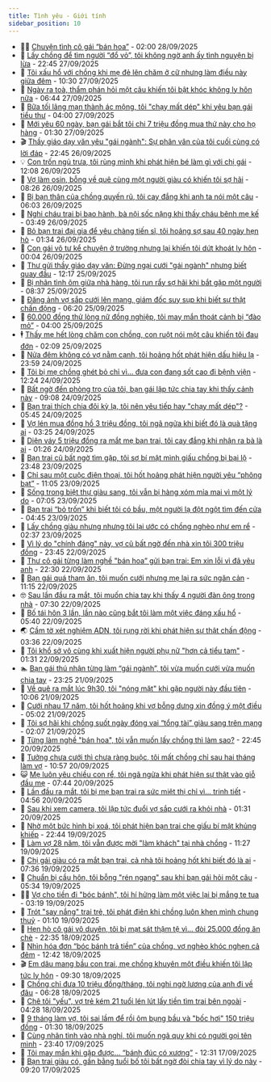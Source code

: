 ```yaml
---
title: Tình yêu - Giới tính
sidebar_position: 10
---
```


<!-- dantri-tinh-yeu-gioi-tinh:START -->
- 👨‍🏫 [Chuyện tình cô gái “bán hoa”](https://dantri.com.vn/tinh-yeu-gioi-tinh/chuyen-tinh-co-gai-ban-hoa-20250927230352465.htm) - 02:00 28/09/2025
- 🦣 [Lấy chồng để tìm người “đổ vỏ”, tôi không ngờ anh ấy tình nguyện bị lừa](https://dantri.com.vn/tinh-yeu-gioi-tinh/lay-chong-de-tim-nguoi-do-vo-toi-khong-ngo-anh-ay-tinh-nguyen-bi-lua-20250927100429129.htm) - 22:45 27/09/2025
- 🔭 [Tôi xấu hổ với chồng khi mẹ đẻ lên chăm ở cữ nhưng làm điều này giữa đêm](https://dantri.com.vn/tinh-yeu-gioi-tinh/toi-xau-ho-voi-chong-khi-me-de-len-cham-o-cu-nhung-lam-dieu-nay-giua-dem-20250926111433857.htm) - 10:30 27/09/2025
- 🧐 [Ngày ra toà, thẩm phán hỏi một câu khiến tôi bật khóc không ly hôn nữa](https://dantri.com.vn/tinh-yeu-gioi-tinh/ngay-ra-toa-tham-phan-hoi-mot-cau-khien-toi-bat-khoc-khong-ly-hon-nua-20250927134328000.htm) - 06:44 27/09/2025
- 🫶 [Bữa tối lãng mạn thành ác mộng, tôi &quot;chạy mất dép&quot; khi yêu bạn gái tiểu thư](https://dantri.com.vn/tinh-yeu-gioi-tinh/bua-toi-lang-man-thanh-ac-mong-toi-chay-mat-dep-khi-yeu-ban-gai-tieu-thu-20250927005846526.htm) - 04:00 27/09/2025
- 💃 [Mới yêu 60 ngày, bạn gái bắt tôi chi 7 triệu đồng mua thứ này cho họ hàng](https://dantri.com.vn/tinh-yeu-gioi-tinh/moi-yeu-60-ngay-ban-gai-bat-toi-chi-7-trieu-dong-mua-thu-nay-cho-ho-hang-20250926121557673.htm) - 01:30 27/09/2025
- 🎬 [Thầy giáo dạy văn yêu &quot;gái ngành&quot;: Sự phân vân của tôi cuối cùng có lời đáp](https://dantri.com.vn/tinh-yeu-gioi-tinh/thay-giao-day-van-yeu-gai-nganh-su-phan-van-cua-toi-cuoi-cung-co-loi-dap-20250926154823084.htm) - 22:45 26/09/2025
- 💡 [Con trốn ngủ trưa, tôi rùng mình khi phát hiện bé làm gì với chị gái](https://dantri.com.vn/tinh-yeu-gioi-tinh/con-tron-ngu-trua-toi-rung-minh-khi-phat-hien-be-lam-gi-voi-chi-gai-20250926153800382.htm) - 12:08 26/09/2025
- 🙉 [Vợ làm osin, bỗng về quê cùng một người giàu có khiến tôi sợ hãi](https://dantri.com.vn/tinh-yeu-gioi-tinh/vo-lam-osin-bong-ve-que-cung-mot-nguoi-giau-co-khien-toi-so-hai-20250926145652496.htm) - 08:26 26/09/2025
- 🚦 [Bị bạn thân của chồng quyến rũ, tôi cay đắng khi anh ta nói một câu](https://dantri.com.vn/tinh-yeu-gioi-tinh/bi-ban-than-cua-chong-quyen-ru-toi-cay-dang-khi-anh-ta-noi-mot-cau-20250926104705349.htm) - 06:03 26/09/2025
- 🥸 [Nghi cháu trai bị bạo hành, bà nội sốc nặng khi thấy cháu bênh mẹ kế](https://dantri.com.vn/tinh-yeu-gioi-tinh/nghi-chau-trai-bi-bao-hanh-ba-noi-soc-nang-khi-thay-chau-benh-me-ke-20250926104750479.htm) - 03:49 26/09/2025
- 🤡 [Bỏ bạn trai đại gia để yêu chàng tiến sĩ, tôi hoảng sợ sau 40 ngày hẹn hò](https://dantri.com.vn/tinh-yeu-gioi-tinh/bo-ban-trai-dai-gia-de-yeu-chang-tien-si-toi-hoang-so-sau-40-ngay-hen-ho-20250926072635640.htm) - 01:34 26/09/2025
- 🦩 [Con gái vô tư kể chuyện ở trường nhưng lại khiến tôi dứt khoát ly hôn](https://dantri.com.vn/tinh-yeu-gioi-tinh/con-gai-vo-tu-ke-chuyen-o-truong-nhung-lai-khien-toi-dut-khoat-ly-hon-20250925134835951.htm) - 00:04 26/09/2025
- 🤡 [Thư gửi thầy giáo dạy văn: Đừng ngại cưới &quot;gái ngành&quot; nhưng biết quay đầu](https://dantri.com.vn/tinh-yeu-gioi-tinh/thu-gui-thay-giao-day-van-dung-ngai-cuoi-gai-nganh-nhung-biet-quay-dau-20250925102040617.htm) - 12:17 25/09/2025
- 🌊 [Bị nhân tình ôm giữa nhà hàng, tôi run rẩy sợ hãi khi bắt gặp một người](https://dantri.com.vn/tinh-yeu-gioi-tinh/bi-nhan-tinh-om-giua-nha-hang-toi-run-ray-so-hai-khi-bat-gap-mot-nguoi-20250925134130579.htm) - 08:37 25/09/2025
- 🐘 [Đăng ảnh vợ sắp cưới lên mạng, giám đốc suy sụp khi biết sự thật chấn động](https://dantri.com.vn/tinh-yeu-gioi-tinh/dang-anh-vo-sap-cuoi-len-mang-giam-doc-suy-sup-khi-biet-su-that-chan-dong-20250925131718566.htm) - 06:20 25/09/2025
- 🚀 [60.000 đồng thử lòng nữ đồng nghiệp, tôi may mắn thoát cảnh bị “đào mỏ”](https://dantri.com.vn/tinh-yeu-gioi-tinh/60000-dong-thu-long-nu-dong-nghiep-toi-may-man-thoat-canh-bi-dao-mo-20250925092631049.htm) - 04:00 25/09/2025
- 🕴 [Thấy mẹ hết lòng chăm con chồng, con ruột nói một câu khiến tôi đau đớn](https://dantri.com.vn/tinh-yeu-gioi-tinh/thay-me-het-long-cham-con-chong-con-ruot-noi-mot-cau-khien-toi-dau-don-20250922185128268.htm) - 02:09 25/09/2025
- 🚀 [Nửa đêm không có vợ nằm cạnh, tôi hoảng hốt phát hiện dấu hiệu lạ](https://dantri.com.vn/tinh-yeu-gioi-tinh/nua-dem-khong-co-vo-nam-canh-toi-hoang-hot-phat-hien-dau-hieu-la-20250923023010865.htm) - 23:59 24/09/2025
- 👺 [Tôi bị mẹ chồng ghét bỏ chỉ vì... đưa con đang sốt cao đi bệnh viện](https://dantri.com.vn/tinh-yeu-gioi-tinh/toi-bi-me-chong-ghet-bo-chi-vi-dua-con-dang-sot-cao-di-benh-vien-20250924155358377.htm) - 12:24 24/09/2025
- 💄 [Bất ngờ đến phòng trọ của tôi, bạn gái lập tức chia tay khi thấy cảnh này](https://dantri.com.vn/tinh-yeu-gioi-tinh/bat-ngo-den-phong-tro-cua-toi-ban-gai-lap-tuc-chia-tay-khi-thay-canh-nay-20250923161013749.htm) - 09:08 24/09/2025
- 🌊 [Bạn trai thích chia đôi kỳ lạ, tôi nên yêu tiếp hay &quot;chạy mất dép&quot;?](https://dantri.com.vn/tinh-yeu-gioi-tinh/ban-trai-thich-chia-doi-ky-la-toi-nen-yeu-tiep-hay-chay-mat-dep-20250920175419357.htm) - 05:45 24/09/2025
- 🚦 [Vợ lén mua đồng hồ 3 triệu đồng, tôi ngã ngửa khi biết đó là quà tặng ai](https://dantri.com.vn/tinh-yeu-gioi-tinh/vo-len-mua-dong-ho-3-trieu-dong-toi-nga-ngua-khi-biet-do-la-qua-tang-ai-20250902124440785.htm) - 03:25 24/09/2025
- 👹 [Diện váy 5 triệu đồng ra mắt mẹ bạn trai, tôi cay đắng khi nhận ra bà là ai](https://dantri.com.vn/tinh-yeu-gioi-tinh/dien-vay-5-trieu-dong-ra-mat-me-ban-trai-toi-cay-dang-khi-nhan-ra-ba-la-ai-20250924070410328.htm) - 01:26 24/09/2025
- 🚀 [Bạn trai cũ bất ngờ tìm gặp, tôi sợ bí mật mình giấu chồng bị bại lộ](https://dantri.com.vn/tinh-yeu-gioi-tinh/ban-trai-cu-bat-ngo-tim-gap-toi-so-bi-mat-minh-giau-chong-bi-bai-lo-20250923152411236.htm) - 23:48 23/09/2025
- 🌁 [Chỉ sau một cuộc điện thoại, tôi hốt hoảng phát hiện người yêu “phông bạt”](https://dantri.com.vn/tinh-yeu-gioi-tinh/chi-sau-mot-cuoc-dien-thoai-toi-hot-hoang-phat-hien-nguoi-yeu-phong-bat-20250923115748346.htm) - 11:05 23/09/2025
- 🧰 [Sống trong biệt thự giàu sang, tôi vẫn bị hàng xóm mỉa mai vì một lý do](https://dantri.com.vn/tinh-yeu-gioi-tinh/song-trong-biet-thu-giau-sang-toi-van-bi-hang-xom-mia-mai-vi-mot-ly-do-20250921113908221.htm) - 07:05 23/09/2025
- 🦅 [Bạn trai “bỏ trốn” khi biết tôi có bầu, một người lạ đột ngột tìm đến cửa](https://dantri.com.vn/tinh-yeu-gioi-tinh/ban-trai-bo-tron-khi-biet-toi-co-bau-mot-nguoi-la-dot-ngot-tim-den-cua-20250923105310649.htm) - 04:45 23/09/2025
- 🌈 [Lấy chồng giàu nhưng nhưng tôi lại ước có chồng nghèo như em rể](https://dantri.com.vn/tinh-yeu-gioi-tinh/lay-chong-giau-nhung-nhung-toi-lai-uoc-co-chong-ngheo-nhu-em-re-20250922172639863.htm) - 02:37 23/09/2025
- 🌋 [Vì lý do &quot;chính đáng&quot; này, vợ cũ bất ngờ đến nhà xin tôi 300 triệu đồng](https://dantri.com.vn/tinh-yeu-gioi-tinh/vi-ly-do-chinh-dang-nay-vo-cu-bat-ngo-den-nha-xin-toi-300-trieu-dong-20250922235025267.htm) - 23:45 22/09/2025
- 👺 [Thư cô gái từng làm nghề &quot;bán hoa” gửi bạn trai: Em xin lỗi vì đã yêu anh](https://dantri.com.vn/tinh-yeu-gioi-tinh/thu-co-gai-tung-lam-nghe-ban-hoa-gui-ban-trai-em-xin-loi-vi-da-yeu-anh-20250922100249868.htm) - 22:30 22/09/2025
- 🎃 [Bạn gái quá tham ăn, tôi muốn cưới nhưng mẹ lại ra sức ngăn cản](https://dantri.com.vn/tinh-yeu-gioi-tinh/ban-gai-qua-tham-an-toi-muon-cuoi-nhung-me-lai-ra-suc-ngan-can-20250922165341816.htm) - 11:15 22/09/2025
- 🤓 [Sau lần đầu ra mắt, tôi muốn chia tay khi thấy 4 người đàn ông trong nhà](https://dantri.com.vn/tinh-yeu-gioi-tinh/sau-lan-dau-ra-mat-toi-muon-chia-tay-khi-thay-4-nguoi-dan-ong-trong-nha-20250921163437958.htm) - 07:30 22/09/2025
- 🤠 [Bố tái hôn 3 lần, lần nào cũng bắt tôi làm một việc đáng xấu hổ](https://dantri.com.vn/tinh-yeu-gioi-tinh/bo-tai-hon-3-lan-lan-nao-cung-bat-toi-lam-mot-viec-dang-xau-ho-20250922103017325.htm) - 05:40 22/09/2025
- 🌏 [Cầm tờ xét nghiệm ADN, tôi rụng rời khi phát hiện sự thật chấn động](https://dantri.com.vn/tinh-yeu-gioi-tinh/cam-to-xet-nghiem-adn-toi-rung-roi-khi-phat-hien-su-that-chan-dong-20250921173907144.htm) - 03:36 22/09/2025
- 🚀 [Tôi khổ sở vô cùng khi xuất hiện người phụ nữ &quot;hơn cả tiểu tam&quot;](https://dantri.com.vn/tinh-yeu-gioi-tinh/toi-kho-so-vo-cung-khi-xuat-hien-nguoi-phu-nu-hon-ca-tieu-tam-20250921163936901.htm) - 01:31 22/09/2025
- 🏊 [Bạn gái thú nhận từng làm “gái ngành”, tôi vừa muốn cưới vừa muốn chia tay](https://dantri.com.vn/tinh-yeu-gioi-tinh/ban-gai-thu-nhan-tung-lam-gai-nganh-toi-vua-muon-cuoi-vua-muon-chia-tay-20250920160720169.htm) - 23:25 21/09/2025
- 🦒 [Về quê ra mắt lúc 9h30, tôi &quot;nóng mặt&quot; khi gặp người này đầu tiên](https://dantri.com.vn/tinh-yeu-gioi-tinh/ve-que-ra-mat-luc-9h30-toi-nong-mat-khi-gap-nguoi-nay-dau-tien-20250920021553589.htm) - 10:06 21/09/2025
- 💂 [Cưới nhau 17 năm, tôi hốt hoảng khi vợ bỗng dưng xin đồng ý một điều](https://dantri.com.vn/tinh-yeu-gioi-tinh/cuoi-nhau-17-nam-toi-hot-hoang-khi-vo-bong-dung-xin-dong-y-mot-dieu-20250921110309862.htm) - 05:02 21/09/2025
- 💫 [Tôi sợ hãi khi chồng suốt ngày đóng vai “tổng tài” giàu sang trên mạng](https://dantri.com.vn/tinh-yeu-gioi-tinh/toi-so-hai-khi-chong-suot-ngay-dong-vai-tong-tai-giau-sang-tren-mang-20250920211844880.htm) - 02:07 21/09/2025
- 🧠 [Từng làm nghề &quot;bán hoa&quot;, tôi vẫn muốn lấy chồng thì làm sao?](https://dantri.com.vn/tinh-yeu-gioi-tinh/tung-lam-nghe-ban-hoa-toi-van-muon-lay-chong-thi-lam-sao-20250920171804967.htm) - 22:45 20/09/2025
- 🎡 [Tưởng chưa cưới thì chưa ràng buộc, tôi mất chồng chỉ sau hai tháng làm vợ](https://dantri.com.vn/tinh-yeu-gioi-tinh/tuong-chua-cuoi-thi-chua-rang-buoc-toi-mat-chong-chi-sau-hai-thang-lam-vo-20250918133244772.htm) - 10:57 20/09/2025
- 😺 [Mẹ luôn yêu chiều con rể, tôi ngã ngửa khi phát hiện sự thật vào giỗ đầu mẹ](https://dantri.com.vn/tinh-yeu-gioi-tinh/me-luon-yeu-chieu-con-re-toi-nga-ngua-khi-phat-hien-su-that-vao-gio-dau-me-20250920132111354.htm) - 07:44 20/09/2025
- 🥰 [Lần đầu ra mắt, tôi bị mẹ bạn trai ra sức miệt thị chỉ vì... trinh tiết](https://dantri.com.vn/tinh-yeu-gioi-tinh/lan-dau-ra-mat-toi-bi-me-ban-trai-ra-suc-miet-thi-chi-vi-trinh-tiet-20250920031234147.htm) - 04:56 20/09/2025
- 🐲 [Sau khi xem camera, tôi lập tức đuổi vợ sắp cưới ra khỏi nhà](https://dantri.com.vn/tinh-yeu-gioi-tinh/sau-khi-xem-camera-toi-lap-tuc-duoi-vo-sap-cuoi-ra-khoi-nha-20250918110539877.htm) - 01:31 20/09/2025
- 🌝 [Nhờ một bức hình bị xoá, tôi phát hiện bạn trai che giấu bí mật khủng khiếp](https://dantri.com.vn/tinh-yeu-gioi-tinh/nho-mot-buc-hinh-bi-xoa-toi-phat-hien-ban-trai-che-giau-bi-mat-khung-khiep-20250919082256779.htm) - 22:44 19/09/2025
- 🐲 [Làm vợ 28 năm, tôi vẫn được mời &quot;làm khách&quot; tại nhà chồng](https://dantri.com.vn/tinh-yeu-gioi-tinh/lam-vo-28-nam-toi-van-duoc-moi-lam-khach-tai-nha-chong-20250917172040029.htm) - 11:27 19/09/2025
- 📝 [Chị gái giàu có ra mắt bạn trai, cả nhà tôi hoảng hốt khi biết đó là ai](https://dantri.com.vn/tinh-yeu-gioi-tinh/chi-gai-giau-co-ra-mat-ban-trai-ca-nha-toi-hoang-hot-khi-biet-do-la-ai-20250919121459484.htm) - 07:36 19/09/2025
- 🦏 [Chuẩn bị cầu hôn, tôi bỗng &quot;rén ngang&quot; sau khi bạn gái hỏi một câu](https://dantri.com.vn/tinh-yeu-gioi-tinh/chuan-bi-cau-hon-toi-bong-ren-ngang-sau-khi-ban-gai-hoi-mot-cau-20250915171257585.htm) - 05:34 19/09/2025
- 🧑‍🏫 [Vợ cho tiền đi &quot;bóc bánh&quot;, tôi hí hửng làm một việc lại bị mắng te tua](https://dantri.com.vn/tinh-yeu-gioi-tinh/vo-cho-tien-di-boc-banh-toi-hi-hung-lam-mot-viec-lai-bi-mang-te-tua-20250919053528630.htm) - 03:19 19/09/2025
- 🦍 [Trót &quot;say nắng&quot; trai trẻ, tôi phát điên khi chồng luôn khen mình chung thuỷ](https://dantri.com.vn/tinh-yeu-gioi-tinh/trot-say-nang-trai-tre-toi-phat-dien-khi-chong-luon-khen-minh-chung-thuy-20250918201110227.htm) - 01:10 19/09/2025
- 🌋 [Hẹn hò cô gái vô duyên, tôi bị mạt sát thậm tệ vì... đòi 25.000 đồng ăn chè](https://dantri.com.vn/tinh-yeu-gioi-tinh/hen-ho-co-gai-vo-duyen-toi-bi-mat-sat-tham-te-vi-doi-25000-dong-an-che-20250918130353612.htm) - 22:35 18/09/2025
- 💯 [Nhìn hóa đơn “bóc bánh trả tiền” của chồng, vợ nghèo khóc nghẹn cả đêm](https://dantri.com.vn/tinh-yeu-gioi-tinh/nhin-hoa-don-boc-banh-tra-tien-cua-chong-vo-ngheo-khoc-nghen-ca-dem-20250918164303911.htm) - 12:42 18/09/2025
- 🎬 [Em dâu mang bầu con trai, mẹ chồng khuyên một điều khiến tôi lập tức ly hôn](https://dantri.com.vn/tinh-yeu-gioi-tinh/em-dau-mang-bau-con-trai-me-chong-khuyen-mot-dieu-khien-toi-lap-tuc-ly-hon-20250918163016507.htm) - 09:30 18/09/2025
- 📝 [Chồng chỉ đưa 10 triệu đồng/tháng, tôi nghi ngờ lương của anh đi về đâu](https://dantri.com.vn/tinh-yeu-gioi-tinh/chong-chi-dua-10-trieu-dongthang-toi-nghi-ngo-luong-cua-anh-di-ve-dau-20250917213909698.htm) - 06:28 18/09/2025
- 🧐 [Chê tôi &quot;yếu&quot;, vợ trẻ kém 21 tuổi lén lút lấy tiền tìm trai bên ngoài](https://dantri.com.vn/tinh-yeu-gioi-tinh/che-toi-yeu-vo-tre-kem-21-tuoi-len-lut-lay-tien-tim-trai-ben-ngoai-20250915112806910.htm) - 04:28 18/09/2025
- 🤠 [9 tháng làm vợ, tôi sai lầm để rồi ôm bụng bầu và &quot;bốc hơi&quot; 150 triệu đồng](https://dantri.com.vn/tinh-yeu-gioi-tinh/9-thang-lam-vo-toi-sai-lam-de-roi-om-bung-bau-va-boc-hoi-150-trieu-dong-20250915181554992.htm) - 01:30 18/09/2025
- 💼 [Cùng nhân tình vào nhà nghỉ, tôi muốn ngã quỵ khi có người gọi tên mình](https://dantri.com.vn/tinh-yeu-gioi-tinh/cung-nhan-tinh-vao-nha-nghi-toi-muon-nga-quy-khi-co-nguoi-goi-ten-minh-20250917113916375.htm) - 23:40 17/09/2025
- 💪 [Tôi may mắn khi gặp được… “bánh đúc có xương”](https://dantri.com.vn/tinh-yeu-gioi-tinh/toi-may-man-khi-gap-duoc-banh-duc-co-xuong-20250916150613816.htm) - 12:31 17/09/2025
- 💂 [Bạn trai giàu có, gần bằng tuổi bố tôi bất ngờ đòi chia tay vì lý do này](https://dantri.com.vn/tinh-yeu-gioi-tinh/ban-trai-giau-co-gan-bang-tuoi-bo-toi-bat-ngo-doi-chia-tay-vi-ly-do-nay-20250917161919669.htm) - 09:20 17/09/2025<!-- dantri-tinh-yeu-gioi-tinh:END -->
